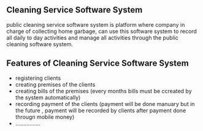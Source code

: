 ## Cleaning Service Software System


public cleaning service software system is platform where company in charge of collecting home garbage, can use this software system to record all daily to day activities and manage all activities through the public cleaning software system.

## Features of Cleaning Service Software System

* registering clients 
* creating premises of the clients 
* creating bills of the premises (every months bills must be ccreated by the system automatically)
* recording payment of the clients (payment will be done manuary but in the future , payment will be recorded by clients after payment done througn mobile money)
* ................
